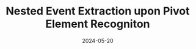 ---
title: "Nested Event Extraction upon Pivot Element Recogniton"
authors: "Weicheng Ren, **Zixuan Li**, Xiaolong Jin, Long Bai, Miao Su, Yantao Liu, Saiping Guan, Jiafeng Guo, Xueqi Cheng"
venue: "The 2024 Joint International Conference on Computational Linguistics, Language Resources and Evaluation, LREC-COLING 2024"
date: 2024-05-20
paperurl: "https://arxiv.org/pdf/2309.12960.pdf"
code: "https://github.com/waysonren/PerNee"
---
